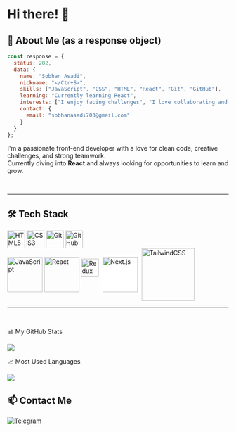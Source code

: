 

#  Hi there! 👋 


## 🚀 About Me (as a response object)

```js
const response = {
  status: 202,
  data: {
    name: "Sobhan Asadi",
    nickname: "</Ctr+S>",
    skills: ["JavaScript", "CSS", "HTML", "React", "Git", "GitHub"],
    learning: "Currently learning React",
    interests: ["I enjoy facing challenges", "I love collaborating and working in teams"],
    contact: {
      email: "sobhanasadi703@gmail.com"
    }
  }
};
```

I'm a passionate front-end developer with a love for clean code, creative challenges, and strong teamwork.  
Currently diving into **React** and always looking for opportunities to learn and grow.

<br/>

<!-- Line for spacing -->

---

## 🛠️ Tech Stack
<p align="left"> 
  <img align='center' src="https://cdn.jsdelivr.net/gh/devicons/devicon/icons/html5/html5-original.svg" width="40" alt="HTML5"/> 
  <img align='center' src="https://cdn.jsdelivr.net/gh/devicons/devicon/icons/css3/css3-original.svg" width="40" alt="CSS3"/>
  <img align='center' src="https://cdn.jsdelivr.net/gh/devicons/devicon/icons/git/git-original.svg" width="40" alt="Git"/>
  <img align='center' src="https://cdn.jsdelivr.net/gh/devicons/devicon/icons/github/github-original.svg" width="40" alt="GitHub"/>
  <br/>
  <img align='center' src="https://cdn.jsdelivr.net/gh/devicons/devicon/icons/javascript/javascript-original.svg" width="80" alt="JavaScript"/>
  <img align='center' src="https://cdn.jsdelivr.net/gh/devicons/devicon/icons/react/react-original.svg" width="80" alt="React"/>
  <img src="https://cdn.jsdelivr.net/gh/devicons/devicon/icons/redux/redux-original.svg" width="40" alt="Redux" />
<img align='center' src="https://cdn.jsdelivr.net/gh/devicons/devicon/icons/nextjs/nextjs-original-wordmark.svg" width="80" alt="Next.js" style="background-color:white;padding:5px;border-radius:5px"/>

  <img align='center' src="https://cdn.jsdelivr.net/gh/devicons/devicon/icons/tailwindcss/tailwindcss-original-wordmark.svg" width="120" alt="TailwindCSS"/>
</p>

<!-- Line for spacing -->

---

<br/>

📊 My GitHub Stats

<img  src="https://github-readme-stats.vercel.app/api?username=Sobhan-asadi&show_icons=true&theme=ambient_gradient" />

📈 Most Used Languages

<img src="https://github-readme-stats.vercel.app/api/top-langs/?username=Sobhan-asadi&layout=compact&theme=ambient_gradient" />

## 📫 Contact Me

[![Telegram](https://img.shields.io/badge/Telegram-2CA5E0?style=for-the-badge&logo=telegram&logoColor=white)](https://t.me/SobhanAsadi)
